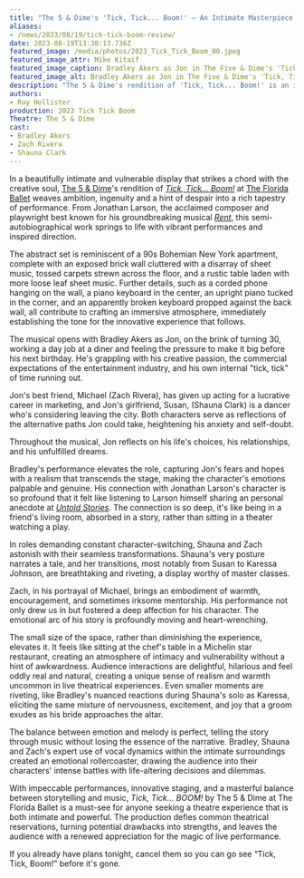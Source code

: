 ```yaml
---
title: "The 5 & Dime's 'Tick, Tick... Boom!' – An Intimate Masterpiece Capturing the Essence of the Artistic Struggle"
aliases: 
- /news/2023/08/19/tick-tick-boom-review/
date: 2023-08-19T13:38:13.736Z
featured_image: /media/photos/2023_Tick_Tick_Boom_00.jpeg
featured_image_attr: Mike Kitaif
featured_image_caption: Bradley Akers as Jon in The Five & Dime's 'Tick, Tick... Boom!'
featured_image_alt: Bradley Akers as Jon in The Five & Dime's 'Tick, Tick... Boom!' looking to the right of the camera with a pensive expression.
description: "The 5 & Dime's rendition of 'Tick, Tick... Boom!' is an intimate masterpiece of theatre. Join the emotional rollercoaster in this review."
authors:
- Ray Hollister
production: 2023 Tick Tick Boom
Theatre: The 5 & Dime
cast: 
- Bradley Akers
- Zach Rivera
- Shauna Clark
---
```

In a beautifully intimate and vulnerable display that strikes a chord with the creative soul, [The 5 & Dime](/theatres/the-5-and-dime/)'s rendition of *[Tick, Tick... Boom!](/productions/2023-tick-tick-boom/)* at [The Florida Ballet](/venues/the-florida-ballet/) weaves ambition, ingenuity and a hint of despair into a rich tapestry of performance. From Jonathan Larson, the acclaimed composer and playwright best known for his groundbreaking musical *[Rent](https://en.wikipedia.org/wiki/Rent_(musical))*, this semi-autobiographical work springs to life with vibrant performances and inspired direction.
<!--more-->
The abstract set is reminiscent of a 90s Bohemian New York apartment, complete with an exposed brick wall cluttered with a disarray of sheet music, tossed carpets strewn across the floor, and a rustic table laden with more loose leaf sheet music. Further details, such as a corded phone hanging on the wall, a piano keyboard in the center, an upright piano tucked in the corner, and an apparently broken keyboard propped against the back wall, all contribute to crafting an immersive atmosphere, immediately establishing the tone for the innovative experience that follows.

The musical opens with Bradley Akers as Jon, on the brink of turning 30, working a day job at a diner and feeling the pressure to make it big before his next birthday. He's grappling with his creative passion, the commercial expectations of the entertainment industry, and his own internal "tick, tick" of time running out.

Jon's best friend, Michael (Zach Rivera), has given up acting for a lucrative career in marketing, and Jon's girlfriend, Susan, (Shauna Clark) is a dancer who's considering leaving the city. Both characters serve as reflections of the alternative paths Jon could take, heightening his anxiety and self-doubt.

Throughout the musical, Jon reflects on his life's choices, his relationships, and his unfulfilled dreams.

Bradley's performance elevates the role, capturing Jon's fears and hopes with a realism that transcends the stage, making the character's emotions palpable and genuine. His connection with Jonathan Larson's character is so profound that it felt like listening to Larson himself sharing an personal anecdote at [*Untold Stories*](https://news.wjct.org/podcast/untold-stories). The connection is so deep, it's like being in a friend's living room, absorbed in a story, rather than sitting in a theater watching a play.

In roles demanding constant character-switching, Shauna and Zach astonish with their seamless transformations. Shauna's very posture narrates a tale, and her transitions, most notably from Susan to Karessa Johnson, are breathtaking and riveting, a display worthy of master classes.

Zach, in his portrayal of Michael, brings an embodiment of warmth, encouragement, and sometimes irksome mentorship. His performance not only drew us in but fostered a deep affection for his character. The emotional arc of his story is profoundly moving and heart-wrenching.

The small size of the space, rather than diminishing the experience, elevates it. It feels like sitting at the chef's table in a Michelin star restaurant, creating an atmosphere of intimacy and vulnerability without a hint of awkwardness. Audience interactions are delightful, hilarious and feel oddly real and natural, creating a unique sense of realism and warmth uncommon in live theatrical experiences. Even smaller moments are riveting, like Bradley's nuanced reactions during Shauna's solo as Karessa, eliciting the same mixture of nervousness, excitement, and joy that a groom exudes as his bride approaches the altar.

The balance between emotion and melody is perfect, telling the story through music without losing the essence of the narrative. Bradley, Shauna and Zach's expert use of vocal dynamics within the intimate surroundings created an emotional rollercoaster, drawing the audience into their characters' intense battles with life-altering decisions and dilemmas.

With impeccable performances, innovative staging, and a masterful balance between storytelling and music, *Tick, Tick... BOOM!* by The 5 & Dime at The Florida Ballet is a must-see for anyone seeking a theatre experience that is both intimate and powerful. The production defies common theatrical reservations, turning potential drawbacks into strengths, and leaves the audience with a renewed appreciation for the magic of live performance.

If you already have plans tonight, cancel them so you can go see “Tick, Tick, Boom!” before it's gone. 


